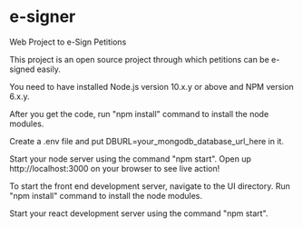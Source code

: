 # e-signer
Web Project to e-Sign Petitions

This project is an open source project through which petitions can be e-signed easily.

You need to have installed Node.js version 10.x.y or above and NPM version 6.x.y.

After you get the code, run "npm install" command to install the node modules.

Create a .env file and put DBURL=your_mongodb_database_url_here in it.

Start your node server using the command "npm start". Open up http://localhost:3000 on your browser to see live action!

To start the front end development server, navigate to the UI directory. Run "npm install" command to install the node modules.

Start your react development server using the command "npm start".
